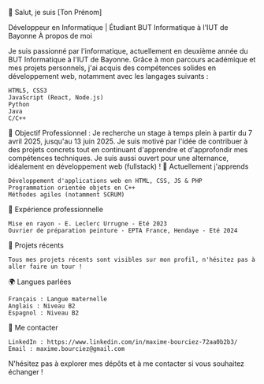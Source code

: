 👋 Salut, je suis [Ton Prénom]

Développeur en Informatique | Étudiant BUT Informatique à l'IUT de Bayonne
À propos de moi

Je suis passionné par l'informatique, actuellement en deuxième année du BUT Informatique à l'IUT de Bayonne. Grâce à mon parcours académique et mes projets personnels, j'ai acquis des compétences solides en développement web, notamment avec les langages suivants :

    HTML5, CSS3
    JavaScript (React, Node.js)
    Python
    Java
    C/C++

🎯 Objectif Professionnel : Je recherche un stage à temps plein à partir du 7 avril 2025, jusqu'au 13 juin 2025. Je suis motivé par l'idée de contribuer à des projets concrets tout en continuant d'apprendre et d'approfondir mes compétences techniques. Je suis aussi ouvert pour une alternance, idéalement en développement web (fullstack) !
🌱 Actuellement j'apprends

    Développement d'applications web en HTML, CSS, JS & PHP
    Programmation orientée objets en C++
    Méthodes agiles (notamment SCRUM)

💼 Expérience professionnelle

    Mise en rayon - E. Leclerc Urrugne - Eté 2023
    Ouvrier de préparation peinture - EPTA France, Hendaye - Eté 2024

🚀 Projets récents

    Tous mes projets récents sont visibles sur mon profil, n'hésitez pas à aller faire un tour !

🌍 Langues parlées

    Français : Langue maternelle
    Anglais : Niveau B2
    Espagnol : Niveau B2

💬 Me contacter

    LinkedIn : https://www.linkedin.com/in/maxime-bourciez-72aa0b2b3/
    Email : maxime.bourciez@gmail.com

N'hésitez pas à explorer mes dépôts et à me contacter si vous souhaitez échanger !
